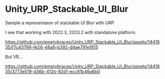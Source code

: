 # Unity_URP_Stackable_UI_Blur
Sample a representaion of stackable UI Blur with URP.

I see that working with 2022.3, 2023.2 with standalone platform.

https://github.com/emptybraces/Unity_URP_Stackable_UI_Blur/assets/1441835/f7c43799-fe26-48a8-b392-d4ae791ef815




But VR...

https://github.com/emptybraces/Unity_URP_Stackable_UI_Blur/assets/1441835/3773e519-d36b-412b-92d1-ecc81b46a6b0


